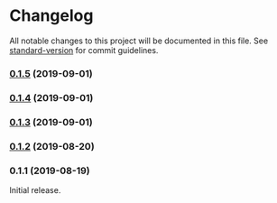# Changelog

All notable changes to this project will be documented in this file. See [standard-version](https://github.com/conventional-changelog/standard-version) for commit guidelines.

### [0.1.5](https://github.com/mnasyrov/pubsub/compare/v0.1.4...v0.1.5) (2019-09-01)

### [0.1.4](https://github.com/mnasyrov/pubsub/compare/v0.1.3...v0.1.4) (2019-09-01)

### [0.1.3](https://github.com/mnasyrov/pubsub/compare/v0.1.2...v0.1.3) (2019-09-01)

### [0.1.2](https://github.com/mnasyrov/pubsub/compare/v0.1.1...v0.1.2) (2019-08-20)

### 0.1.1 (2019-08-19)

Initial release.

